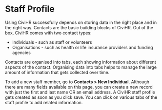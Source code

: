 Staff Profile
==========

Using CiviHR successfully depends on storing data in the right place and in the right way. Contacts are the basic building blocks of CiviHR. Out of the box, CiviHR comes with two contact types:


-   Individuals - such as staff or volunteers
-   Organisations - such as health or life insurance providers and funding agencies


Contacts are organised into tabs, each showing information about different aspects of the contact. Organising data into tabs helps to manage the large amount of information that gets collected over time. 


To add a new staff member, go to **Contacts > New Individual**. Although there are many fields available on this page, you can create a new record with just the first and last name OR an email address. A CiviHR staff profile gets created as soon as you click save. You can click on various tabs of the staff profile to add related information. 

